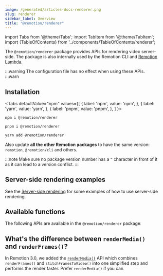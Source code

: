 ```yaml
---
image: /generated/articles-docs-renderer.png
slug: renderer
sidebar_label: Overview
title: "@remotion/renderer"
---
```


import Tabs from '@theme/Tabs';
import TabItem from '@theme/TabItem';
import {TableOfContents} from '../components/TableOfContents/renderer';

The `@remotion/renderer` package provides APIs for rendering video server-side.
The package is also internally used by the Remotion CLI and [Remotion Lambda](/docs/lambda).

:::warning
The configuration file has no effect when using these APIs.
:::warn

## Installation

<Tabs
defaultValue="npm"
values={[
{ label: 'npm', value: 'npm', },
{ label: 'yarn', value: 'yarn', },
{ label: 'pnpm', value: 'pnpm', },
]
}>
<TabItem value="npm">

```bash
npm i @remotion/renderer
```

  </TabItem>

  <TabItem value="pnpm">

```bash
pnpm i @remotion/renderer
```

  </TabItem>

  <TabItem value="yarn">

```bash
yarn add @remotion/renderer
```

  </TabItem>
</Tabs>

Also update **all the other Remotion packages** to have the same version: `remotion`, `@remotion/cli` and others.

:::note
Make sure no package version number has a `^` character in front of it as it can lead to a version conflict.
:::

## Server-side rendering examples

See the [Server-side rendering](/docs/ssr) for some examples of how to use server-side rendering.

## Available functions

The following APIs are available in the `@remotion/renderer` package:

<TableOfContents />

## What's the difference between `renderMedia()` and `renderFrames()`?

In Remotion 3.0, we added the [`renderMedia()`](/docs/renderer/render-media) API which combines `renderFrames()` and `stitchFramesToVideo()` into one simplified step and performs the render faster. Prefer `renderMedia()` if you can.
